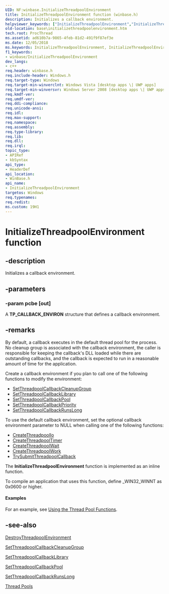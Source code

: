 ```yaml
---
UID: NF:winbase.InitializeThreadpoolEnvironment
title: InitializeThreadpoolEnvironment function (winbase.h)
description: Initializes a callback environment.helpviewer_keywords: ["InitializeThreadpoolEnvironment","InitializeThreadpoolEnvironment function","base.initializethreadpoolenvironment","winbase/InitializeThreadpoolEnvironment"]
old-location: base\initializethreadpoolenvironment.htm
tech.root: ProcThread
ms.assetid: ad610b7a-9865-4feb-81d2-491f9f87ef3e
ms.date: 12/05/2018
ms.keywords: InitializeThreadpoolEnvironment, InitializeThreadpoolEnvironment function, base.initializethreadpoolenvironment, winbase/InitializeThreadpoolEnvironment
f1_keywords:
- winbase/InitializeThreadpoolEnvironment
dev_langs:
- c++
req.header: winbase.h
req.include-header: Windows.h
req.target-type: Windows
req.target-min-winverclnt: Windows Vista [desktop apps \| UWP apps]
req.target-min-winversvr: Windows Server 2008 [desktop apps \| UWP apps]
req.kmdf-ver: 
req.umdf-ver: 
req.ddi-compliance: 
req.unicode-ansi: 
req.idl: 
req.max-support: 
req.namespace: 
req.assembly: 
req.type-library: 
req.lib: 
req.dll: 
req.irql: 
topic_type:
- APIRef
- kbSyntax
api_type:
- HeaderDef
api_location:
- WinBase.h
api_name:
- InitializeThreadpoolEnvironment
targetos: Windows
req.typenames: 
req.redist: 
ms.custom: 19H1
---
```


# InitializeThreadpoolEnvironment function


## -description


Initializes a callback environment.


## -parameters




### -param pcbe [out]

A <b>TP_CALLBACK_ENVIRON</b> structure that defines a callback environment.


## -remarks



By default, a callback executes in the default thread pool for the process. No cleanup group is associated with the callback environment, the caller is responsible for keeping the callback's DLL loaded while there are outstanding callbacks, and the callback is expected to run in a reasonable amount of time for the application. 

Create a callback environment if you plan to call one of the following functions to modify the environment:

<ul>
<li>
<a href="https://docs.microsoft.com/windows/desktop/api/winbase/nf-winbase-setthreadpoolcallbackcleanupgroup">SetThreadpoolCallbackCleanupGroup</a>
</li>
<li>
<a href="https://docs.microsoft.com/windows/desktop/api/winbase/nf-winbase-setthreadpoolcallbacklibrary">SetThreadpoolCallbackLibrary</a>
</li>
<li>
<a href="https://docs.microsoft.com/windows/desktop/api/winbase/nf-winbase-setthreadpoolcallbackpool">SetThreadpoolCallbackPool</a>
</li>
<li>
<a href="https://docs.microsoft.com/windows/desktop/api/winbase/nf-winbase-setthreadpoolcallbackpriority">SetThreadpoolCallbackPriority</a>
</li>
<li>
<a href="https://docs.microsoft.com/windows/desktop/api/winbase/nf-winbase-setthreadpoolcallbackrunslong">SetThreadpoolCallbackRunsLong</a>
</li>
</ul>
To use the default callback environment, set the optional callback environment parameter to NULL when calling one of the following functions: 

<ul>
<li>
<a href="https://docs.microsoft.com/windows/desktop/api/threadpoolapiset/nf-threadpoolapiset-createthreadpoolio">CreateThreadpoolIo</a>
</li>
<li>
<a href="https://docs.microsoft.com/windows/desktop/api/threadpoolapiset/nf-threadpoolapiset-createthreadpooltimer">CreateThreadpoolTimer</a>
</li>
<li>
<a href="https://docs.microsoft.com/windows/desktop/api/threadpoolapiset/nf-threadpoolapiset-createthreadpoolwait">CreateThreadpoolWait</a>
</li>
<li>
<a href="https://docs.microsoft.com/windows/desktop/api/threadpoolapiset/nf-threadpoolapiset-createthreadpoolwork">CreateThreadpoolWork</a>
</li>
<li>
<a href="https://docs.microsoft.com/windows/desktop/api/threadpoolapiset/nf-threadpoolapiset-trysubmitthreadpoolcallback">TrySubmitThreadpoolCallback</a>
</li>
</ul>
The <b>InitializeThreadpoolEnvironment</b> function is implemented as an inline function.

To compile an application that uses this function, define _WIN32_WINNT as 0x0600 or higher.


#### Examples

For an example, see <a href="https://docs.microsoft.com/windows/desktop/ProcThread/using-the-thread-pool-functions">Using the Thread Pool Functions</a>.

<div class="code"></div>



## -see-also




<a href="https://docs.microsoft.com/windows/desktop/api/winbase/nf-winbase-destroythreadpoolenvironment">DestroyThreadpoolEnvironment</a>



<a href="https://docs.microsoft.com/windows/desktop/api/winbase/nf-winbase-setthreadpoolcallbackcleanupgroup">SetThreadpoolCallbackCleanupGroup</a>



<a href="https://docs.microsoft.com/windows/desktop/api/winbase/nf-winbase-setthreadpoolcallbacklibrary">SetThreadpoolCallbackLibrary</a>



<a href="https://docs.microsoft.com/windows/desktop/api/winbase/nf-winbase-setthreadpoolcallbackpool">SetThreadpoolCallbackPool</a>



<a href="https://docs.microsoft.com/windows/desktop/api/winbase/nf-winbase-setthreadpoolcallbackrunslong">SetThreadpoolCallbackRunsLong</a>



<a href="https://docs.microsoft.com/windows/desktop/ProcThread/thread-pools">Thread Pools</a>
 

 


